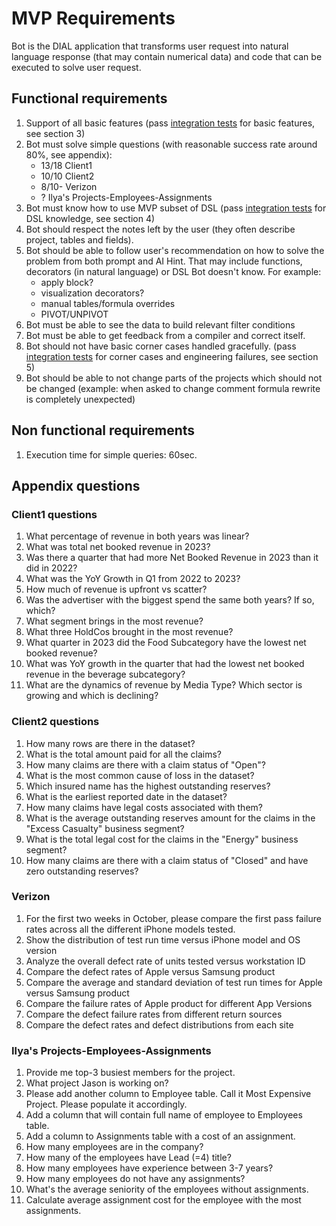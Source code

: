 # MVP Requirements 

Bot is the DIAL application that transforms user request into natural language response (that may contain numerical data) and code that can be executed to solve user request.

## Functional requirements
1. Support of all basic features (pass [integration tests](integration_tests.md) for basic features, see section 3)
2. Bot must solve simple questions (with reasonable success rate around 80%, see appendix):
    - 13/18 Client1
    - 10/10 Client2
    - 8/10- Verizon
    - ? Ilya's Projects-Employees-Assignments
3. Bot must know how to use MVP subset of DSL (pass [integration tests](integration_tests.md) for DSL knowledge, see section 4)
4. Bot should respect the notes left by the user (they often describe project, tables and fields).
5. Bot should be able to follow user's recommendation on how to solve the problem from both prompt and AI Hint. That may include functions, decorators (in natural language) or DSL Bot doesn't know. For example:
    - apply block?
    - visualization decorators?
    - manual tables/formula overrides
    - PIVOT/UNPIVOT
6. Bot must be able to see the data to build relevant filter conditions
7. Bot must be able to get feedback from a compiler and correct itself. 
8. Bot should not have basic corner cases handled gracefully. (pass [integration tests](integration_tests.md) for corner cases and engineering failures, see section 5)
9. Bot should be able to not change parts of the projects which should not be changed (example: when asked to change comment formula rewrite is completely unexpected) 

## Non functional requirements
1. Execution time for simple queries: 60sec.

## Appendix questions

### Client1 questions
1. What percentage of revenue in both years was linear? 
2. What was total net booked revenue in 2023?  
3. Was there a quarter that had more Net Booked Revenue in 2023 than it did in 2022?  
4. What was the YoY Growth in Q1 from 2022 to 2023? 
5. How much of revenue is upfront vs scatter? 
6. Was the advertiser with the biggest spend the same both years? If so, which? 
7. What segment brings in the most revenue? 
8. What three HoldCos brought in the most revenue? 
9. What quarter in 2023 did the Food Subcategory have the lowest net booked revenue? 
10. What was YoY growth in the quarter that had the lowest net booked revenue in the beverage subcategory? 
11. What are the dynamics of revenue by Media Type? Which sector is growing and which is declining? 

### Client2 questions
1. How many rows are there in the dataset?
2. What is the total amount paid for all the claims?
3. How many claims are there with a claim status of "Open"?
4. What is the most common cause of loss in the dataset?
5. Which insured name has the highest outstanding reserves?
6. What is the earliest reported date in the dataset?
7. How many claims have legal costs associated with them?
8. What is the average outstanding reserves amount for the claims in the "Excess Casualty" business segment?
9. What is the total legal cost for the claims in the "Energy" business segment?
10. How many claims are there with a claim status of "Closed" and have zero outstanding reserves?

### Verizon
1. For the first two weeks in October, please compare the first pass failure rates across all the different iPhone models tested. 
2. Show the distribution of test run time versus iPhone model and OS version  
3. Analyze the overall defect rate of units tested versus workstation ID 
4. Compare the defect rates of Apple versus Samsung product 
5. Compare the average and standard deviation of test run times for Apple versus Samsung product  
6. Compare the failure rates of Apple product for different App Versions 
7. Compare the defect failure rates from different return sources 
8. Compare the defect rates and defect distributions from each site 

### Ilya's Projects-Employees-Assignments 
1. Provide me top-3 busiest members for the project.
2. What project Jason is working on?
3. Please add another column to Employee table. Call it Most Expensive Project. Please populate it accordingly.
4. Add a column that will contain full name of employee to Employees table.
5. Add a column to Assignments table with a cost of an assignment.
6. How many employees are in the company?
7. How many of the employees have Lead (=4) title?
8. How many employees have experience between 3-7 years?
9. How many employees do not have any assignments?
10. What's the average seniority of the employees without assignments.
11. Calculate average assignment cost for the employee with the most assignments.